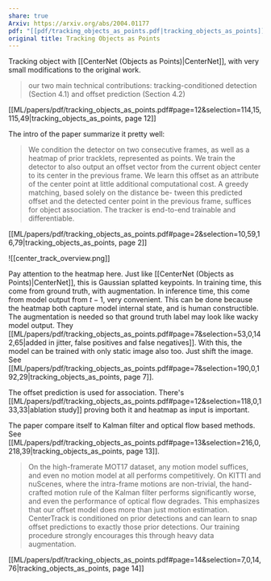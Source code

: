 ```yaml
---
share: true
Arxiv: https://arxiv.org/abs/2004.01177
pdf: "[[pdf/tracking_objects_as_points.pdf|tracking_objects_as_points]]"
original title: Tracking Objects as Points
---
```

Tracking object with [[CenterNet (Objects as Points)|CenterNet]], with very small modifications to the original work.

> our two main technical contributions: tracking-conditioned detection (Section 4.1) and offset prediction (Section 4.2)

[[ML/papers/pdf/tracking_objects_as_points.pdf#page=12&selection=114,15,115,49|tracking_objects_as_points, page 12]]

The intro of the paper summarize it pretty well:
> We condition the detector on two consecutive frames, as well as a heatmap of prior tracklets, represented as points. We train the detector to also output an offset vector from the current object center to its center in the previous frame. We learn this offset as an attribute of the center point at little additional computational cost. A greedy matching, based solely on the distance be- tween this predicted offset and the detected center point in the previous frame, suffices for object association. The tracker is end-to-end trainable and differentiable.

[[ML/papers/pdf/tracking_objects_as_points.pdf#page=2&selection=10,59,16,79|tracking_objects_as_points, page 2]]

![[center_track_overview.png]]

Pay attention to the heatmap here. Just like [[CenterNet (Objects as Points)|CenterNet]], this is Gaussian splatted keypoints. In training time, this come from ground truth, with augmentation. In inference time, this come from model output from $t-1$, very convenient. This can be done because the heatmap both capture model internal state, and is human constructible.
The augmentation is needed so that ground truth label may look like wacky model output. They [[ML/papers/pdf/tracking_objects_as_points.pdf#page=7&selection=53,0,142,65|added in jitter, false positives and false negatives]]. With this, the model can be trained with only static image also too. Just shift the image. See [[ML/papers/pdf/tracking_objects_as_points.pdf#page=7&selection=190,0,192,29|tracking_objects_as_points, page 7]].

The offset prediction is used for association. There's [[ML/papers/pdf/tracking_objects_as_points.pdf#page=12&selection=118,0,133,33|ablation study]] proving both it and heatmap as input is important.

The paper compare itself to Kalman filter and optical flow based methods. See [[ML/papers/pdf/tracking_objects_as_points.pdf#page=13&selection=216,0,218,39|tracking_objects_as_points, page 13]]. 

> On the high-framerate MOT17 dataset, any motion model suffices, and even no motion model at all performs competitively. On KITTI and nuScenes, where the intra-frame motions are non-trivial, the hand-crafted motion rule of the Kalman filter performs significantly worse, and even the performance of optical flow degrades. This emphasizes that our offset model does more than just motion estimation. CenterTrack is conditioned on prior detections and can learn to snap offset predictions to exactly those prior detections. Our training procedure strongly encourages this through heavy data augmentation.

[[ML/papers/pdf/tracking_objects_as_points.pdf#page=14&selection=7,0,14,76|tracking_objects_as_points, page 14]]